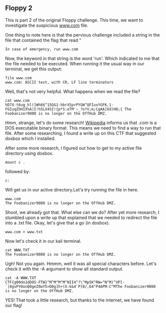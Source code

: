 ## Floppy 2

This is part 2 of the original Floppy challenge. This time, we want to investigate the suspicious www.com file.

One thing to note here is that the pervious challenge included a string in the file that contained the flag that read "

```
In case of emergency, run www.com
```

Now, the keyword in that string is the word 'run'. Which indicated to me that the file needed to be executed.
When running it the usual way in our terminal, we get this output:

```
file www.com
www.com: ASCII text, with CR, LF line terminators
```

Well, that's not very helpful. What happens when we read the file?

```
cat www.com
hD7X-t6ug_hl(]Wh8$^15GG1-hbrX5prPYGW^QFIuxYGFK,1-FGIuqZhHIX%A)I!hSLX4SI!{p*S:eTM'~_?o?V;m;CgAA]Ud)HO;{ The Foobanizer9000 is no longer on the OffHub DMZ.
```
Hmm, strange, let's do some research!
[Wikipedia](https://en.wikipedia.org/wiki/COM_file) informs us that .com is a DOS executable binary format. This means we need to find a way to run that file. After some researching, I found a write up on this CTF that suggested dosbox which I installed.

After some more research, I figured out how to get to my active file directory using dosbox.

```
mount c .
```

followed by:

```
c:
```

Will get us in our active directory.Let's try running the file in here.

```
www.com
The Foobanizer9000 is no longer on the OffHub DMZ.
```

Shoot, we already got that. What else can we do? 
After yet more research, I stumbled upon a write up that explained that we needed to redirect the file into a .txt file.
Okay, let's give that a go (in dosbox).

```
www.com > www.txt
``` 

Now let's check it in our kali terminal.

```
cat WWW.TXT
The Foobanizer9000 is no longer on the OffHub DMZ.
```

Ugh! Not you again. Hmmm, well it was all special characters before. Let's check it with the -A argument to show all standard output.

```
cat -A WWW.TXT
CTF{g00do1dDOS-FTW}^M^M^M^M^NII4^?\^Mp5K^RW=^N^M)^VP[-`|0gvPY0onQ0geZ0wY5>D0g]h+(X-k&4`P[0/,64"P4APM-C^MThe Foobanizer9000 is no longer on the OffHub DMZ.
```

YES! That took a little research, but thanks to the internet, we have found our flag!

